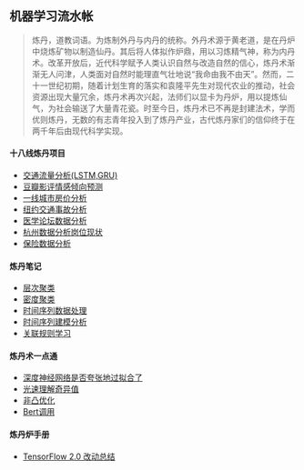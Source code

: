 ## 机器学习流水帐
> 炼丹，道教词语。为炼制外丹与内丹的统称。外丹术源于黄老道，是在丹炉中烧炼矿物以制造仙丹。其后将人体拟作炉鼎，用以习炼精气神，称为内丹术。改革开放后，近代科学赋予人类认识自然与改造自然的信心，炼丹术渐渐无人问津，人类面对自然时能理直气壮地说“我命由我不由天”。然而，二十一世纪初期，随着计划生育的落实和袁隆平先生对现代农业的推动，社会资源出现大量冗余，炼丹术再次兴起，法师们以显卡为丹炉，用以提炼仙气，为社会输送了大量青花瓷。时至今日，炼丹术已不再是封建法术，学而优则炼丹，无数的有志青年投入到了炼丹产业，古代炼丹家们的信仰终于在两千年后由现代科学实现。
#### 十八线炼丹项目
- [交通流量分析(LSTM,GRU)](https://nbviewer.jupyter.org/github/weiyunchen/weiyunchen.github.io/blob/master/%E7%AE%80%E5%8D%95%E5%B0%8F%E9%A1%B9%E7%9B%AE/%E4%BA%A4%E9%80%9A%E6%B5%81%E9%87%8F%E5%88%86%E6%9E%90(LSTM%2CGRU).ipynb)
- [豆瓣影评情感倾向预测](https://nbviewer.jupyter.org/github/weiyunchen/weiyunchen.github.io/blob/master/%E7%AE%80%E5%8D%95%E5%B0%8F%E9%A1%B9%E7%9B%AE/%E8%B1%86%E7%93%A3%E5%BD%B1%E8%AF%84%E6%83%85%E6%84%9F%E5%80%BE%E5%90%91%E9%A2%84%E6%B5%8B.ipynb)
- [一线城市房价分析](https://nbviewer.jupyter.org/github/weiyunchen/weiyunchen.github.io/blob/master/%E7%AE%80%E5%8D%95%E5%B0%8F%E9%A1%B9%E7%9B%AE/%E4%B8%80%E7%BA%BF%E5%9F%8E%E5%B8%82%E6%88%BF%E4%BB%B7%E5%88%86%E6%9E%90.ipynb)
- [纽约交通事故分析](https://nbviewer.jupyter.org/github/weiyunchen/weiyunchen.github.io/blob/master/%E7%AE%80%E5%8D%95%E5%B0%8F%E9%A1%B9%E7%9B%AE/%E7%BA%BD%E7%BA%A6%E4%BA%A4%E9%80%9A%E4%BA%8B%E6%95%85%E5%88%86%E6%9E%90.ipynb)
- [医学论坛数据分析](https://nbviewer.jupyter.org/github/weiyunchen/weiyunchen.github.io/blob/master/%E7%AE%80%E5%8D%95%E5%B0%8F%E9%A1%B9%E7%9B%AE/%E5%8C%BB%E5%AD%A6%E8%AE%BA%E5%9D%9B%E7%9A%84%E6%95%B0%E6%8D%AE%E5%88%86%E6%9E%90.ipynb)
- [杭州数据分析岗位现状](https://nbviewer.jupyter.org/github/weiyunchen/weiyunchen.github.io/blob/master/%E7%AE%80%E5%8D%95%E5%B0%8F%E9%A1%B9%E7%9B%AE/%E6%9D%AD%E5%B7%9E%E6%95%B0%E6%8D%AE%E5%88%86%E6%9E%90%E5%B2%97%E7%8E%B0%E7%8A%B6%E5%88%86%E6%9E%90.ipynb)
- [保险数据分析](https://nbviewer.jupyter.org/github/weiyunchen/weiyunchen.github.io/blob/master/%E7%AE%80%E5%8D%95%E5%B0%8F%E9%A1%B9%E7%9B%AE/%E4%BF%9D%E9%99%A9%E6%95%B0%E6%8D%AE%E5%88%86%E6%9E%90.ipynb)
#### 炼丹笔记
- [层次聚类](https://nbviewer.jupyter.org/github/weiyunchen/weiyunchen.github.io/blob/master/%E7%AC%94%E8%AE%B0%E8%AF%BE%E7%A8%8B%E6%95%B4%E7%90%86/%E5%B1%82%E6%AC%A1%E8%81%9A%E7%B1%BB%E6%96%B9%E6%B3%95.ipynb)
- [密度聚类](https://nbviewer.jupyter.org/github/weiyunchen/weiyunchen.github.io/blob/master/%E7%AC%94%E8%AE%B0%E8%AF%BE%E7%A8%8B%E6%95%B4%E7%90%86/%E5%AF%86%E5%BA%A6%E8%81%9A%E7%B1%BB%E6%96%B9%E6%B3%95.ipynb)
- [时间序列数据处理](https://nbviewer.jupyter.org/github/weiyunchen/weiyunchen.github.io/blob/master/%E7%AC%94%E8%AE%B0%E8%AF%BE%E7%A8%8B%E6%95%B4%E7%90%86/%E6%97%B6%E9%97%B4%E5%BA%8F%E5%88%97%E6%95%B0%E6%8D%AE%E5%A4%84%E7%90%86.ipynb)
- [时间序列建模分析](https://nbviewer.jupyter.org/github/weiyunchen/weiyunchen.github.io/blob/master/%E7%AC%94%E8%AE%B0%E8%AF%BE%E7%A8%8B%E6%95%B4%E7%90%86/%E6%97%B6%E9%97%B4%E5%BA%8F%E5%88%97%E5%BB%BA%E6%A8%A1%E5%88%86%E6%9E%90.ipynb)
- [关联规则学习](https://nbviewer.jupyter.org/github/weiyunchen/weiyunchen.github.io/blob/master/%E7%AC%94%E8%AE%B0%E8%AF%BE%E7%A8%8B%E6%95%B4%E7%90%86/%E5%85%B3%E8%81%94%E8%A7%84%E5%88%99%E5%AD%A6%E4%B9%A0.ipynb)
#### 炼丹术一点通
- [深度神经网络是否夸张地过拟合了](https://mp.weixin.qq.com/s?__biz=MzU1NDA4NjU2MA==&mid=2247496352&idx=2&sn=e965b288799f07591e8c00e76ca149a7&chksm=fbea4b6fcc9dc279105733036f3e9efd76e17aeb742cbe3d97f18352ba1dcc47dfdac3faba9d&scene=0&xtrack=1#rd)
- [光速理解奇异值](https://www.matongxue.com/madocs/306.html)
- [非凸优化](https://zhuanlan.zhihu.com/optimization)
- [Bert调用](https://www.kesci.com/home/project/5bfaa482954d6e001067396d/code)
#### 炼丹炉手册
- [TensorFlow 2.0 改动总结](https://nbviewer.jupyter.org/github/weiyunchen/weiyunchen.github.io/blob/master/tf/TensorFlow%202.0%20%E6%94%B9%E5%8A%A8%E7%89%B9%E6%80%A7.ipynb)
